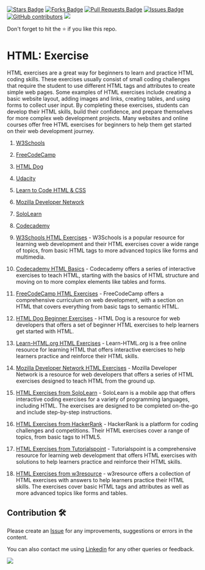 <a href="https://github.com/drshahizan/learn-php/stargazers"><img src="https://img.shields.io/github/stars/drshahizan/learn-php" alt="Stars Badge"/></a>
<a href="https://github.com/drshahizan/learn-php/network/members"><img src="https://img.shields.io/github/forks/drshahizan/learn-php" alt="Forks Badge"/></a>
<a href="https://github.com/drshahizan/learn-php/pulls"><img src="https://img.shields.io/github/issues-pr/drshahizan/learn-php" alt="Pull Requests Badge"/></a>
<a href="https://github.com/drshahizan/learn-php/issues"><img src="https://img.shields.io/github/issues/drshahizan/learn-php" alt="Issues Badge"/></a>
<a href="https://github.com/drshahizan/learn-php/graphs/contributors"><img alt="GitHub contributors" src="https://img.shields.io/github/contributors/drshahizan/learn-php?color=2b9348"></a>
![](https://visitor-badge.glitch.me/badge?page_id=drshahizan/learn-php)

Don't forget to hit the :star: if you like this repo.

# HTML: Exercise
HTML exercises are a great way for beginners to learn and practice HTML coding skills. These exercises usually consist of small coding challenges that require the student to use different HTML tags and attributes to create simple web pages. Some examples of HTML exercises include creating a basic website layout, adding images and links, creating tables, and using forms to collect user input. By completing these exercises, students can develop their HTML skills, build their confidence, and prepare themselves for more complex web development projects. Many websites and online courses offer free HTML exercises for beginners to help them get started on their web development journey.

1. [W3Schools](https://www.w3schools.com/html/exercise.asp)
2. [FreeCodeCamp](https://www.freecodecamp.org/learn/responsive-web-design/#basic-html-and-html5)
3. [HTML Dog](https://htmldog.com/examples/)
4. [Udacity](https://www.udacity.com/course/intro-to-html-and-css--ud001)
5. [Learn to Code HTML & CSS](https://learn.shayhowe.com/html-css/)
6. [Mozilla Developer Network](https://developer.mozilla.org/en-US/docs/Learn/HTML/Introduction_to_HTML/Exercises)
7. [SoloLearn](https://www.sololearn.com/Course/HTML/)
8. [Codecademy](https://www.codecademy.com/learn/learn-html)

1. [W3Schools HTML Exercises](https://www.w3schools.com/html/exercise.asp) - W3Schools is a popular resource for learning web development and their HTML exercises cover a wide range of topics, from basic HTML tags to more advanced topics like forms and multimedia.

2. [Codecademy HTML Basics](https://www.codecademy.com/learn/learn-html) - Codecademy offers a series of interactive exercises to teach HTML, starting with the basics of HTML structure and moving on to more complex elements like tables and forms.

3. [FreeCodeCamp HTML Exercises](https://www.freecodecamp.org/learn/responsive-web-design/basic-html-and-html5/) - FreeCodeCamp offers a comprehensive curriculum on web development, with a section on HTML that covers everything from basic tags to semantic HTML.

4. [HTML Dog Beginner Exercises](https://www.htmldog.com/guides/html/beginner/exercises/) - HTML Dog is a resource for web developers that offers a set of beginner HTML exercises to help learners get started with HTML.

5. [Learn-HTML.org HTML Exercises](https://www.learn-html.org/en/Exercises) - Learn-HTML.org is a free online resource for learning HTML that offers interactive exercises to help learners practice and reinforce their HTML skills.

6. [Mozilla Developer Network HTML Exercises](https://developer.mozilla.org/en-US/docs/Learn/HTML/Introduction_to_HTML/Exercises) - Mozilla Developer Network is a resource for web developers that offers a series of HTML exercises designed to teach HTML from the ground up.

7. [HTML Exercises from SoloLearn](https://www.sololearn.com/Course/HTML/) - SoloLearn is a mobile app that offers interactive coding exercises for a variety of programming languages, including HTML. The exercises are designed to be completed on-the-go and include step-by-step instructions.

8. [HTML Exercises from HackerRank](https://www.hackerrank.com/domains/html) - HackerRank is a platform for coding challenges and competitions. Their HTML exercises cover a range of topics, from basic tags to HTML5.

9. [HTML Exercises from Tutorialspoint](https://www.tutorialspoint.com/html_exercises.htm) - Tutorialspoint is a comprehensive resource for learning web development that offers HTML exercises with solutions to help learners practice and reinforce their HTML skills.

10. [HTML Exercises from w3resource](https://www.w3resource.com/html-exercises/) - w3resource offers a collection of HTML exercises with answers to help learners practice their HTML skills. The exercises cover basic HTML tags and attributes as well as more advanced topics like forms and tables.

## Contribution 🛠️
Please create an [Issue](https://github.com/drshahizan/learn-php/issues) for any improvements, suggestions or errors in the content.

You can also contact me using [Linkedin](https://www.linkedin.com/in/drshahizan/) for any other queries or feedback.

![](https://visitor-badge.glitch.me/badge?page_id=drshahizan)
